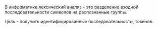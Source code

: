 В информатике лексический анализ - это разделение входной последовательности символов на распознанные группы.

Цель - получить идентифицированные последовательности, токенов.